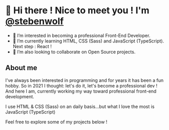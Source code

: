 # 👋 Hi there ! Nice to meet you ! I'm [@stebenwolf](https://github.com/stebenwolf)

- 👀 I’m interested in becoming a professional Front-End Developer. 
- 🌱 I’m currently learning HTML, CSS (Sass) and JavaScript (TypeScript). Next step : React !
- 💞️ I’m also looking to collaborate on Open Source projects.

<!---
stebenwolf/stebenwolf is a ✨ special ✨ repository because its `README.md` (this file) appears on your GitHub profile.
You can click the Preview link to take a look at your changes.
--->

## About me

I've always been interested in programming and for years it has been a fun hobby. So in 2021 I thought: let's do it, let's become a professional dev !
And here I am, currently working my way toward professional front-end development.

I use HTML & CSS (Sass) on an daily basis...but what I love the most is JavaScript (TypeScript)

Feel free to explore some of my projects below !

